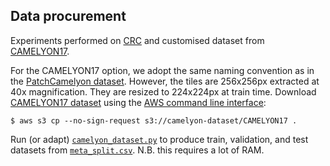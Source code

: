 ## Data procurement

Experiments performed on [CRC](https://zenodo.org/record/1214456) and customised dataset from [CAMELYON17](https://camelyon17.grand-challenge.org/).


For the CAMELYON17 option, we adopt the same naming convention as in the [PatchCamelyon dataset](https://github.com/basveeling/pcam). However, the tiles are 256x256px extracted at 40x magnification. They are resized to 224x224px at train time. Download [CAMELYON17 dataset](https://registry.opendata.aws/camelyon/) using the [AWS command line interface](https://aws.amazon.com/cli/):

```
$ aws s3 cp --no-sign-request s3://camelyon-dataset/CAMELYON17 .
```

Run (or adapt) [`camelyon_dataset.py`](https://github.com/jcboyd/cdpath21-gan/blob/main/data/camelyon_dataset.py) to produce train, validation, and test datasets from [`meta_split.csv`](https://github.com/jcboyd/cdpath21-gan/blob/main/data/meta_split.csv). N.B. this requires a lot of RAM.
